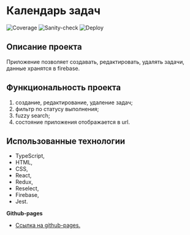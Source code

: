 # Календарь задач

![Coverage](https://github.com/Stern-Ritter/calendar-app/actions/workflows/coverage.yml/badge.svg)
![Sanity-check](https://github.com/Stern-Ritter/calendar-app/actions/workflows/sanity-check.yml/badge.svg)
![Deploy](https://github.com/Stern-Ritter/calendar-app/actions/workflows/deploy.yml/badge.svg)

## Описание проекта

Приложение позволяет создавать, редактировать, удалять задачи, данные хранятся в firebase.

## Функциональность проекта

1. создание, редактирование, удаление задач;
2. фильтр по статусу выполнения;
3. fuzzy search;
4. состояние приложения отображается в url.

## Использованные технологии

- TypeScript,
- HTML,
- CSS,
- React,
- Redux,
- Reselect,
- Firebase,
- Jest.

**Github-pages**

- [Ссылка на github-pages.](https://stern-ritter.github.io/calendar-app/)
